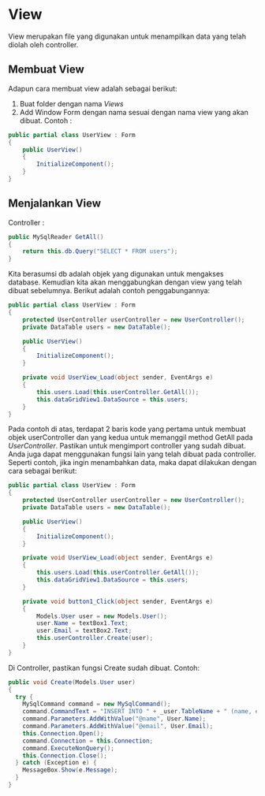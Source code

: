 # View
View merupakan file yang digunakan untuk menampilkan data yang telah diolah oleh controller. 

## Membuat View

Adapun cara membuat view adalah sebagai berikut:
1. Buat folder dengan nama *Views*
2. Add Window Form dengan nama sesuai dengan nama view yang akan dibuat. Contoh : 

```csharp
public partial class UserView : Form
{
    public UserView()
    {
        InitializeComponent();
    }
}
```

## Menjalankan View

Controller :  
```csharp
public MySqlReader GetAll()
{
    return this.db.Query("SELECT * FROM users");
}
```

Kita berasumsi db adalah objek yang digunakan untuk mengakses database. Kemudian kita akan menggabungkan dengan view yang telah dibuat sebelumnya. Berikut adalah contoh penggabungannya:

```csharp
public partial class UserView : Form
{
    protected UserController userController = new UserController();
    private DataTable users = new DataTable();

    public UserView()
    {
        InitializeComponent();
    }

    private void UserView_Load(object sender, EventArgs e)
    {
        this.users.Load(this.userController.GetAll());
        this.dataGridView1.DataSource = this.users;
    }
}
```

Pada contoh di atas, terdapat 2 baris kode yang pertama untuk membuat objek userController dan yang kedua untuk memanggil method GetAll pada *UserController*. Pastikan untuk mengimport controller yang sudah dibuat. Anda juga dapat menggunakan fungsi lain yang telah dibuat pada controller. Seperti contoh, jika ingin menambahkan data, maka dapat dilakukan dengan cara sebagai berikut:

```csharp
public partial class UserView : Form
{
    protected UserController userController = new UserController();
    private DataTable users = new DataTable();

    public UserView()
    {
        InitializeComponent();
    }

    private void UserView_Load(object sender, EventArgs e)
    {
        this.users.Load(this.userController.GetAll());
        this.dataGridView1.DataSource = this.users;
    }

    private void button1_Click(object sender, EventArgs e)
    {
        Models.User user = new Models.User();
        user.Name = textBox1.Text;
        user.Email = textBox2.Text;
        this.userController.Create(user);
    }
}
```

Di Controller, pastikan fungsi Create sudah dibuat. Contoh:

```csharp
public void Create(Models.User user) 
{
  try {
    MySqlCommand command = new MySqlCommand();
    command.CommandText = "INSERT INTO " + _user.TableName + " (name, email) VALUES (@name, @email)";
    command.Parameters.AddWithValue("@name", User.Name);
    command.Parameters.AddWithValue("@email", User.Email);
    this.Connection.Open();
    command.Connection = this.Connection;
    command.ExecuteNonQuery();
    this.Connection.Close();
  } catch (Exception e) {
    MessageBox.Show(e.Message);
  }
}
```